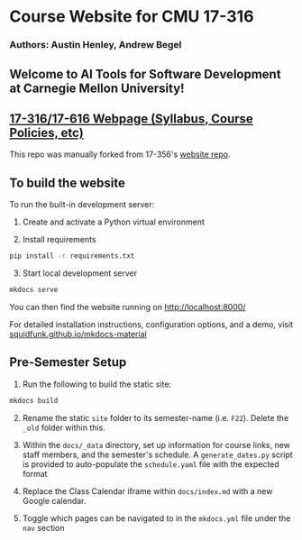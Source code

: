 # Course Website for CMU 17-316
### Authors: Austin Henley, Andrew Begel

## Welcome to AI Tools for Software Development at Carnegie Mellon University!

[17-316/17-616 Webpage (Syllabus, Course Policies, etc)](https://ai-developer-tools.github.io/)
---

This repo was manually forked from 17-356's [website repo](https://github.com/CMU-17-356/cmu-17-356.github.io/).

## To build the website

To run the built-in development server:

1. Create and activate a Python virtual environment

2. Install requirements
``` sh
pip install -r requirements.txt
```

3. Start local development server
```sh
mkdocs serve
```

You can then find the website running on [http://localhost:8000/](http://localhost:8000/)

For detailed installation instructions, configuration options, and a demo, visit
[squidfunk.github.io/mkdocs-material][Material for MkDocs]

[Material for MkDocs]: https://squidfunk.github.io/mkdocs-material/

## Pre-Semester Setup
1. Run the following to build the static site:
```sh
mkdocs build
```

2. Rename the static `site` folder to its semester-name (i.e. `F22`). Delete the `_old` folder within this.

3. Within the `docs/_data` directory, set up information for course links, new staff members, and the semester's schedule. A `generate_dates.py` script is provided to auto-populate the `schedule.yaml` file with the expected format

4. Replace the Class Calendar iframe within `docs/index.md` with a new Google calendar.

5. Toggle which pages can be navigated to in the `mkdocs.yml` file under the `nav` section
